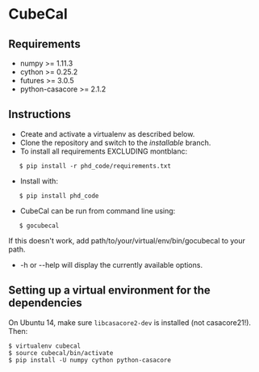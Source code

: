 # CubeCal

## Requirements

* numpy >= 1.11.3
* cython >= 0.25.2
* futures >= 3.0.5
* python-casacore >= 2.1.2

## Instructions

* Create and activate a virtualenv as described below.
* Clone the repository and switch to the _installable_ branch. 
* To install all requirements EXCLUDING montblanc:

```
   $ pip install -r phd_code/requirements.txt
```

* Install with:

```
   $ pip install phd_code
```

* CubeCal can be run from command line using: 

```
   $ gocubecal
```	 

If this doesn't work, add path/to/your/virtual/env/bin/gocubecal to your path.

* -h or --help will display the currently available options.

## Setting up a virtual environment for the dependencies

On Ubuntu 14, make sure ``libcasacore2-dev`` is installed (not casacore21!). Then:

```
$ virtualenv cubecal
$ source cubecal/bin/activate
$ pip install -U numpy cython python-casacore
```




